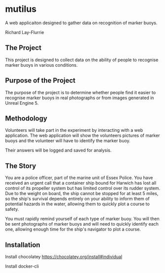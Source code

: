 # mutilus

A web applicaiton designed to gather data on recognition of marker buoys.

Richard Lay-Flurrie

## The Project

This project is designed to collect data on the ability of people to recognise marker buoys in various conditions. 

## Purpose of the Project

The purpose of the project is to determine whether people find it easier to recognise marker buoys in real photographs or from images generated in Unreal Engine 5.

## Methodology

Volunteers will take part in the experiment by interacting with a web application. The web application will show the volunteers pictures of marker buoys and the volunteer will have to identify the marker buoy.

Their answers will be logged and saved for analysis.

## The Story

You are a police officer, part of the marine unit of Essex Police. You have received an urgent call that a container ship bound for Harwich has lost all control of its propeller system but has limited control over its rudder system. Due to the weight on board, the ship cannot be stopped for at least 5 miles, so the ship's survival depends entirely on your ability to inform them of potential hazards in the water, allowing them to quickly plot a course to safety.

You must rapidly remind yourself of each type of marker buoy. You will then be sent photographs of marker buoys and will need to quickly identify each one, allowing enough time for the ship's navigator to plot a course. 

## Installation

Install chocolatey
https://chocolatey.org/install#individual

Install docker-cli

